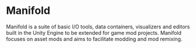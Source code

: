 # Manifold
Manifold is a suite of basic I/O tools, data containers, visualizers and editors built in the Unity Engine to be extended for game mod projects. Manifold focuses on asset mods and aims to facilitate modding and mod remixing.

